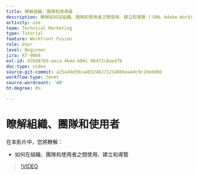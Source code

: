 ```yaml
---
title: 瞭解組織、團隊和使用者
description: 瞭解如何在組織、團隊和使用者之間使用、建立和導覽 [!DNL Adobe Workfront Fusion].
activity: use
team: Technical Marketing
type: Tutorial
feature: Workfront Fusion
role: User
level: Beginner
jira: KT-9068
exl-id: d7b08769-aeca-4b4e-b04c-96472c8ae476
doc-type: video
source-git-commit: a25a49e59ca483246271214886ea4dc9c10e8d66
workflow-type: tm+mt
source-wordcount: '40'
ht-degree: 0%

---
```


# 瞭解組織、團隊和使用者

在本影片中，您將瞭解：

* 如何在組織、團隊和使用者之間使用、建立和導覽

>[!VIDEO](https://video.tv.adobe.com/v/335309/?quality=12&learn=on)
